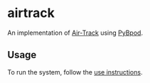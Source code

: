 # airtrack

An implementation of [Air-Track](http://www.neuro-airtrack.com/) using [PyBpod](https://github.com/ckarageorgkaneen/pybpod-api/).

## Usage
To run the system, follow the [use instructions](https://github.com/ckarageorgkaneen/airtrack/wiki/Use).
